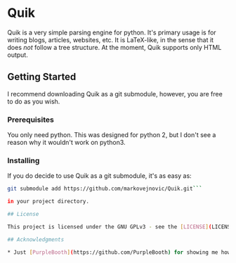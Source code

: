 # Quik

Quik is a very simple parsing engine for python. It's primary usage is for writing blogs, articles, websites, etc. It is LaTeX-like, in the sense that it does *not* follow a tree structure. At the moment, Quik supports only HTML output.

## Getting Started

I recommend downloading Quik as a git submodule, however, you are free to do as you wish.

### Prerequisites

You only need python. This was designed for python 2, but I don't see a reason why it wouldn't work on python3.

### Installing

If you do decide to use Quik as a git submodule, it's as easy as:

```bash
git submodule add https://github.com/markovejnovic/Quik.git```

in your project directory.

## License

This project is licensed under the GNU GPLv3 - see the [LICENSE](LICENSE) file for details

## Acknowledgments

* Just [PurpleBooth](https://github.com/PurpleBooth) for showing me how to make a [good README.md](https://gist.github.com/PurpleBooth/109311bb0361f32d87a2) file.


